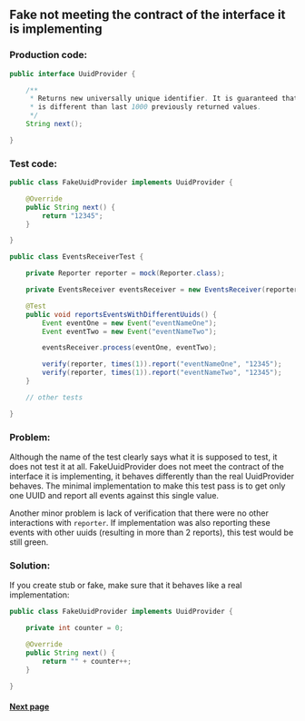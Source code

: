 ## Fake not meeting the contract of the interface it is implementing


### Production code:

```java
public interface UuidProvider {

    /**
     * Returns new universally unique identifier. It is guaranteed that returned value
     * is different than last 1000 previously returned values.
     */
    String next();

}
```


### Test code:

```java
public class FakeUuidProvider implements UuidProvider {

    @Override
    public String next() {
        return "12345";
    }

}

public class EventsReceiverTest {

    private Reporter reporter = mock(Reporter.class);

    private EventsReceiver eventsReceiver = new EventsReceiver(reporter, new FakeUuidProvider());

    @Test
    public void reportsEventsWithDifferentUuids() {
        Event eventOne = new Event("eventNameOne");
        Event eventTwo = new Event("eventNameTwo");

        eventsReceiver.process(eventOne, eventTwo);

        verify(reporter, times(1)).report("eventNameOne", "12345");
        verify(reporter, times(1)).report("eventNameTwo", "12345");
    }

    // other tests

}
```


### Problem:

Although the name of the test clearly says what it is supposed to test, it does not test it at all. FakeUuidProvider does not meet the contract of the interface it is implementing, it behaves differently than the real UuidProvider behaves. The minimal implementation to make this test pass is to get only one UUID and report all events against this single value.

Another minor problem is lack of verification that there were no other interactions with ```reporter```. If implementation was also reporting these events with other uuids (resulting in more than 2 reports), this test would be still green.


### Solution:

If you create stub or fake, make sure that it behaves like a real implementation:

```java
public class FakeUuidProvider implements UuidProvider {

    private int counter = 0;

    @Override
    public String next() {
        return "" + counter++;
    }

}
```


#### [Next page](https://github.com/Jarcionek/Bad-Practices-of-Testing/blob/master/src/java/presentation/_10_test_verifying_implementation_rather_than_behaviour/description.md)

